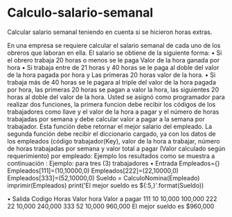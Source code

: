 # Calculo-salario-semanal
Calcular salario semanal teniendo en cuenta si se hicieron horas extras.

En una empresa se requiere calcular el salario semanal de cada uno de los obreros que
laboran en ella. El salario se obtiene de la siguiente forma:
• Si el obrero trabaja 20 horas o menos se le paga Valor de la hora ganada por hora
• Si trabaja entre de 21 horas y 40 horas se le paga al doble del valor de la hora
pagada por hora y Las primeras 20 horas valor de la hora.
• Si trabaja más de 40 horas se le pagara al triple del valor de la hora pagada por
hora, las primeras 20 horas se pagan a valor la hora, las siguientes 20 horas al
doble del valor de la hora.
Usted se asignó como programador para realizar dos funciones, la primera funcion debe
recibir los códigos de los trabajadores como llave y el valor de la hora a pagar y el número
de horas trabajadas por semana y debe calcular valor a pagar a la semana por trabajador.
Esta función debe retornar el mejor salario del empleado.
La segunda función debe recibir el diccionario cargado, ya con los datos de los empleados
(código trabajador(Key), valor de la hora a trabajar, número de horas trabajadas por
semana y valor total a pagar (Valor calculado según requerimiento) por empleado:
Ejemplo los resultados como se muestra a continuación :
Ejemplo: para tres (3) trabajadores 
• Entrada
Empleados={}
Empleados[111]=(10,10000,0)
Empleados[222]=(22,10000,0)
Empleados[333]=(52,10000,0)
Sueldo = CalculoNomina(Empleado)
imprimir(Empleados)
print('El mejor sueldo es ${:5,}'.format(Sueldo))

• Salida
Codigo  Horas   Valor hora  Valor a pagar
111      10       10,000      100,000
222      22       10,000      240,000
333      52       10,000      960,000
El mejor sueldo es $960,000
